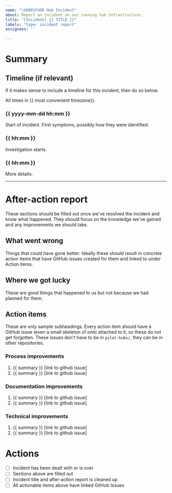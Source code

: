 ```yaml
---
name: "\U0001F4DD Hub Incident"
about: Report an incident on our running hub infrastructure.
title: "[Incident] {{ TITLE }}"
labels: "type: incident report"
assignees: ''

---
```


# Summary

<!-- 
Quick summary of the problem. Update this section as we learn more, answering:

- what user impact was
- how long it was
- what went wrong and how we fixed it.
-->

## Timeline (if relevant)

If it makes sense to include a timeline for this incident, then do so below.

All times in {{ most convenient timezone}}.

### {{ yyyy-mm-dd hh:mm }}

Start of incident. First symptoms, possibly how they were identified.

### {{ hh:mm }}

Investigation starts.

### {{ hh:mm }}

More details.

---

# After-action report

These sections should be filled out once we've resolved the incident and know what happened.
They should focus on the knowledge we've gained and any improvements we should take.

## What went wrong

Things that could have gone better. Ideally these should result in concrete
action items that have GitHub issues created for them and linked to under
Action items. 

## Where we got lucky

These are good things that happened to us but not because we had planned for them.

## Action items

These are only sample subheadings. Every action item should have a GitHub issue
(even a small skeleton of one) attached to it, so these do not get forgotten. These issues don't have to be in `pilot-hubs/`, they can be in other repositories.

### Process improvements

1. {{ summary }} [link to github issue]
2. {{ summary }} [link to github issue]

### Documentation improvements

1. {{ summary }} [link to github issue]
2. {{ summary }} [link to github issue]

### Technical improvements

1. {{ summary }} [link to github issue]
2. {{ summary }} [link to github issue]

# Actions

- [ ] Incident has been dealt with or is over
- [ ] Sections above are filled out
- [ ] Incident title and after-action report is cleaned up
- [ ] All actionable items above have linked GitHub Issues
